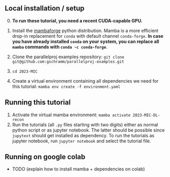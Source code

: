 ## Local installation / setup

0. **To run these tutorial, you need a recent CUDA-capable GPU.**

1. Install the [mambaforge](https://mamba.readthedocs.io/en/latest/installation.html) python distribution. Mamba is a more efficient drop-in replacement for `conda` with default channel `conda-forge`.
   **In case you have already installed `conda` on your system, you can replace all `mamba` commands with `conda -c conda-forge`**.

2. Clone the parallelproj examples repository: `git clone git@github.com:gschramm/parallelproj-examples.git`

3. `cd 2023-MIC`

4. Create a virtual environment containing all dependencies we need for this tutorial: `mamba env create -f environment.yaml`

## Running this tutorial

1. Activate the virtual mamba environment: `mamba activate 2023-MIC-DL-recon`
2. Run the tutorials (all `.py` files starting with two digits) either as normal python script or as jupyter notebook. The latter should be possible since `jupytext` should get installed as dependency. To run the tutorials as jupyter notebook, run `jupyter notebook` and select the tutorial file.

## Running on google colab

- TODO (explain how to install mamba + dependencies on colab)
